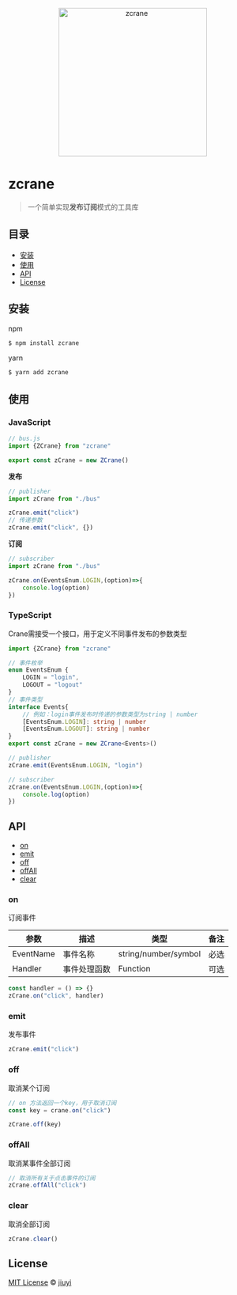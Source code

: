 <p align="center">
  <img src="https://img1.imgtp.com/2023/08/28/p4LKhCJj.svg" width="300" height="300" alt="zcrane">
</p>



# zcrane

> 一个简单实现**发布订阅**模式的工具库

## 目录

-   [安装](#安装)
-   [使用](#使用)
-   [API](#API)
-   [License](#License)

## 安装

npm

```sh
$ npm install zcrane
```
yarn

```sh
$ yarn add zcrane
```

## 使用

### JavaScript

```javascript
// bus.js
import {ZCrane} from "zcrane"

export const zCrane = new ZCrane()
```
**发布**  
```javascript
// publisher
import zCrane from "./bus"

zCrane.emit("click")
// 传递参数
zCrane.emit("click", {})
```
**订阅**
```javascript
// subscriber
import zCrane from "./bus"

zCrane.on(EventsEnum.LOGIN,(option)=>{
    console.log(option)
})
```

### TypeScript

Crane需接受一个接口，用于定义不同事件发布的参数类型

```typescript
import {ZCrane} from "zcrane"

// 事件枚举
enum EventsEnum {
    LOGIN = "login",
    LOGOUT = "logout"
}
// 事件类型
interface Events{
    // 例如：login事件发布时传递的参数类型为string | number
    [EventsEnum.LOGIN]: string | number
    [EventsEnum.LOGOUT]: string | number
}
export const zCrane = new ZCrane<Events>()

// publisher
zCrane.emit(EventsEnum.LOGIN, "login")

// subscriber
zCrane.on(EventsEnum.LOGIN,(option)=>{
    console.log(option)
})
```

## API

-   [on](#on)
-   [emit](#emit)
-   [off](#off)
-   [offAll](#offAll)
-   [clear](#clear)

### on
订阅事件

| 参数        | 描述     | 类型                   | 备注 |
|-----------|--------|----------------------|----|
| EventName | 事件名称   | string/number/symbol | 必选 |
| Handler   | 事件处理函数 | Function             | 可选 |

```typescript
const handler = () => {}
zCrane.on("click", handler)
```
### emit
发布事件

```typescript
zCrane.emit("click")
```
### off
取消某个订阅
```typescript
// on 方法返回一个key，用于取消订阅
const key = crane.on("click")

zCrane.off(key)
```
### offAll
取消某事件全部订阅
```typescript
// 取消所有关于点击事件的订阅
zCrane.offAll("click")
```
### clear
取消全部订阅
```typescript
zCrane.clear()
```

## License

[MIT License](https://opensource.org/licenses/MIT) © [jiuyi](https://blog.zhaojiuyi.top/)

